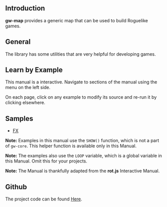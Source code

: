 ## Introduction

**gw-map** provides a generic map that can be used to build Roguelike games.

## General

The library has some utilities that are very helpful for developing games.

## Learn by Example

This manual is a interactive. Navigate to sections of the manual using the menu on the left side.

On each page, click on any example to modify its source and re-run it by clicking elsewhere.

## Samples

-   [FX](/fx)

**Note:** Examples in this manual use the `SHOW()` function, which is not a part of `gw-core`. This helper function is available only in this Manual.

**Note:** The examples also use the `LOOP` variable, which is a global variable in this Manual. Omit this for your projects.

**Note:** The Manual is thankfully adapted from the **rot.js** Interactive Manual.

## Github

The project code can be found [Here](https://github.com/funnisimo/gw-map).
